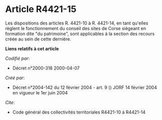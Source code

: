 # Article R4421-15

Les dispositions des articles R. 4421-10 à R. 4421-14, en tant qu'elles règlent le fonctionnement du conseil des sites de
Corse siégeant en formation dite "du patrimoine", sont applicables à la section des recours créée au sein de cette dernière.

**Liens relatifs à cet article**

_Codifié par_:

  - Décret n°2000-318 2000-04-07

_Créé par_:

  - Décret n°2004-142 du 12 février 2004 - art. 9 () JORF 14 février 2004 en vigueur le 1er juin 2004

_Cite_:

  - Code général des collectivités territoriales R4421-10 à R4421-14
